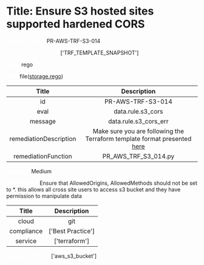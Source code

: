 



# Title: Ensure S3 hosted sites supported hardened CORS


***<font color="white">Master Test Id:</font>*** PR-AWS-TRF-S3-014

***<font color="white">Master Snapshot Id:</font>*** ['TRF_TEMPLATE_SNAPSHOT']

***<font color="white">type:</font>*** rego

***<font color="white">rule:</font>*** file([storage.rego])  
  
  
  
  

|Title|Description|
| :---: | :---: |
|id|PR-AWS-TRF-S3-014|
|eval|data.rule.s3_cors|
|message|data.rule.s3_cors_err|
|remediationDescription|Make sure you are following the Terraform template format presented <a href='https://registry.terraform.io/providers/hashicorp/aws/latest/docs/resources/s3_bucket' target='_blank'>here</a>|
|remediationFunction|PR_AWS_TRF_S3_014.py|


***<font color="white">Severity:</font>*** Medium

***<font color="white">Description:</font>*** Ensure that AllowedOrigins, AllowedMethods should not be set to *. this allows all cross site users to access s3 bucket and they have permission to manipulate data  
  
  

|Title|Description|
| :---: | :---: |
|cloud|git|
|compliance|['Best Practice']|
|service|['terraform']|


***<font color="white">Resource Types:</font>*** ['aws_s3_bucket']


[storage.rego]: https://github.com/prancer-io/prancer-compliance-test/tree/master/aws/terraform/storage.rego
